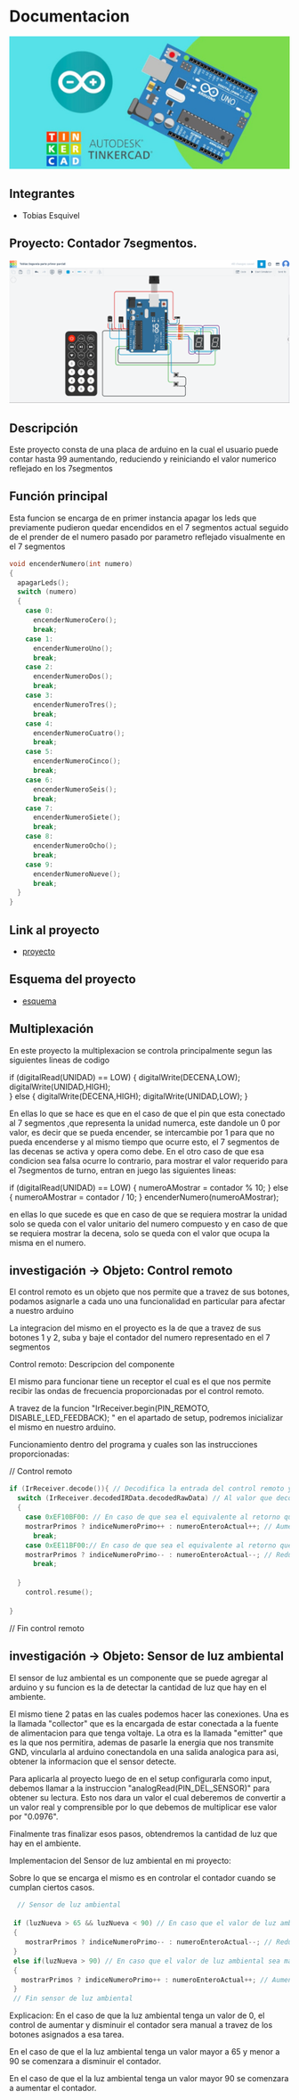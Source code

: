 # Documentacion
![Tinkercad](./img/ArduinoTinkercad.jpg)


## Integrantes 
- Tobias Esquivel


## Proyecto: Contador 7segmentos.
![Tinkercad](./img/proyectoIMg.png)


## Descripción
Este proyecto consta de una placa de arduino en la cual el usuario puede contar hasta 99 aumentando, reduciendo y reiniciando
el valor numerico reflejado en los 7segmentos

## Función principal
Esta funcion se encarga de en primer instancia apagar los leds que previamente
pudieron quedar encendidos en el 7 segmentos actual seguido de 
el prender de el numero pasado por parametro reflejado visualmente en el 7 segmentos


~~~ C (lenguaje en el que esta escrito)
void encenderNumero(int numero)
{
  apagarLeds();
  switch (numero)
  {
    case 0:
      encenderNumeroCero();
      break;
    case 1:
      encenderNumeroUno();
      break;
    case 2:
      encenderNumeroDos();
      break;
    case 3:
      encenderNumeroTres();
      break;
    case 4:
      encenderNumeroCuatro();
      break;
    case 5:
      encenderNumeroCinco();
      break;
    case 6:
      encenderNumeroSeis();
      break;
    case 7:
      encenderNumeroSiete();
      break;
    case 8:
      encenderNumeroOcho();
      break;
    case 9:
      encenderNumeroNueve();
      break;
  }
}
~~~

## Link al proyecto
- [proyecto](https://www.tinkercad.com/things/1Br1fVLu0Qv-swanky-bruticus/editel?sharecode=QMg_0cW1Uu3E9RxVkFx9nJz79JENm1NEdw5IkpSSxw8)

## Esquema del proyecto
- [esquema](./Esquema/esquema.png)



## Multiplexación

En este proyecto la multiplexacion se controla principalmente segun las siguientes lineas de codigo

if (digitalRead(UNIDAD) == LOW)
{
  digitalWrite(DECENA,LOW);
  digitalWrite(UNIDAD,HIGH);  
}
else 
{
  digitalWrite(DECENA,HIGH);
  digitalWrite(UNIDAD,LOW);
}

En ellas lo que se hace es que en el caso de que el pin que esta conectado al 7 segmentos ,que 
representa la unidad numerca, este dandole un 0 por valor, es decir que se pueda encender,
se intercambie por 1 para que no pueda encenderse y al mismo tiempo que ocurre esto, el 7 segmentos
de las decenas se activa y opera como debe.
En el otro caso de que esa condicion sea falsa ocurre lo contrario, para mostrar el valor requerido
para el 7segmentos de turno, entran en juego las siguientes lineas:

if (digitalRead(UNIDAD) == LOW)
{
  numeroAMostrar = contador % 10;
}
else
{
  numeroAMostrar = contador / 10;
}
encenderNumero(numeroAMostrar);

en ellas lo que sucede es que en caso de que se requiera mostrar la unidad solo se queda con el valor unitario del numero compuesto
y en caso de que se requiera mostrar la decena, solo se queda con el valor que ocupa la misma en el numero.



## investigación -> Objeto: Control remoto

El control remoto es un objeto que nos permite que a travez de sus botones, podamos asignarle 
a cada uno una funcionalidad en particular para afectar a nuestro arduino

La integracion del mismo en el proyecto es la de que a travez de sus botones 1 y 2, suba y baje el contador
del numero representado en el 7 segmentos

  Control remoto: Descripcion del componente

  El mismo para funcionar tiene un receptor el cual es el que nos permite recibir las ondas
  de frecuencia proporcionadas por el control remoto.

  A travez de la funcion "IrReceiver.begin(PIN_REMOTO, DISABLE_LED_FEEDBACK); " en el 
  apartado de setup, podremos inicializar el mismo en nuestro arduino.



Funcionamiento dentro del programa y cuales son las instrucciones proporcionadas:

  // Control remoto
  ~~~ C
  if (IrReceiver.decode()){ // Decodifica la entrada del control remoto y retorna 1 si es correcta
    switch (IrReceiver.decodedIRData.decodedRawData) // Al valor que decodeo el receptor, lo contemplamos para verificar su valor
    {
      case 0xEF10BF00: // En caso de que sea el equivalente al retorno que seria la representacion del boton 1
      mostrarPrimos ? indiceNumeroPrimo++ : numeroEnteroActual++; // Aumenta el contador del numero respectivo
      	break;
      case 0xEE11BF00:// En caso de que sea el equivalente al retorno que seria la representacion del boton 2
      mostrarPrimos ? indiceNumeroPrimo-- : numeroEnteroActual--; // Reduce el contador del numero respectivo
      	break;
      
    }
      control.resume();
    
  }
  ~~~ 
  // Fin control remoto

## investigación -> Objeto: Sensor de luz ambiental

El sensor de luz ambiental es un componente que se puede agregar al arduino y su funcion es
la de detectar la cantidad de luz que hay en el ambiente.

El mismo tiene 2 patas en las cuales podemos hacer las conexiones. Una es la llamada "collector"
que es la encargada de estar conectada a la fuente de alimentacion para que tenga voltaje. La otra 
es la llamada "emitter" que es la que nos permitira, ademas de pasarle la energia que nos 
transmite GND, vincularla al arduino conectandola en una salida analogica para asi, obtener la 
informacion que el sensor detecte.

Para aplicarla al proyecto luego de en el setup configurarla como input, debemos llamar a la 
instruccion "analogRead(PIN_DEL_SENSOR)" para obtener su lectura. Esto nos dara un valor el cual
deberemos de convertir a un valor real y comprensible por lo que debemos de multiplicar ese 
valor por "0.0976".

Finalmente tras finalizar esos pasos, obtendremos la cantidad de luz que hay en el ambiente.


Implementacion del Sensor de luz ambiental en mi proyecto:

Sobre lo que se encarga el mismo es en controlar el contador cuando se cumplan ciertos casos.

 ~~~ C
   // Sensor de luz ambiental
  
  if (luzNueva > 65 && luzNueva < 90) // En caso que el valor de luz ambiental sea mayor a 65 y menor a 90
  {
     mostrarPrimos ? indiceNumeroPrimo-- : numeroEnteroActual--; // Reducir el contador
  }
  else if(luzNueva > 90) // En caso que el valor de luz ambiental sea mayor a 90
  {
    mostrarPrimos ? indiceNumeroPrimo++ : numeroEnteroActual++; // Aumentar el contador
  }  
  // Fin sensor de luz ambiental
  ~~~

Explicacion: 
En el caso de que la luz ambiental tenga un valor de 0, el control 
de aumentar y disminuir el contador sera manual a travez de los botones asignados a esa tarea.

En el caso de que el la luz ambiental tenga un valor mayor a 65 y menor a 90
se comenzara a disminuir el contador.

En el caso de que el la luz ambiental tenga un valor mayor 90
se comenzara a aumentar el contador.